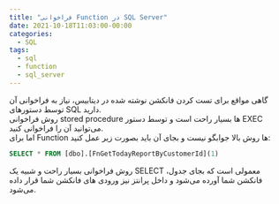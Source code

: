 ```yaml
---
title: "فراخوانی Function در SQL Server"
date: 2021-10-18T11:03:00-00:00
categories:
  - SQL
tags:
  - sql
  - function
  - sql_server
---
```


گاهی مواقع برای تست کردن فانکشن نوشته شده در دیتابیس، نیاز به فراخوانی آن توسط دستورهای SQL دارید.  
روش فراخوانی stored procedure ها بسیار راحت است و توسط دستور EXEC می‌توانید آن را فراخوانی کنید.  
اما برای Function ها روش بالا جوابگو نیست و بجای آن باید بصورت زیر عمل کنید:  

```sql
SELECT * FROM [dbo].[FnGetTodayReportByCustomerId](1)
```

روش فراخوانی بسیار راحت و شبیه یک SELECT معمولی است که بجای جدول، فانکشن شما آورده می‌شود و داخل پرانتز نیز ورودی های فانکشن شما قرار داده می‌شود.  